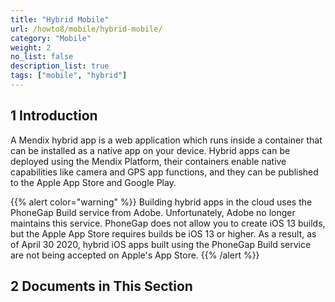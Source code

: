 ```yaml
---
title: "Hybrid Mobile"
url: /howto8/mobile/hybrid-mobile/
category: "Mobile"
weight: 2
no_list: false
description_list: true
tags: ["mobile", "hybrid"]
---
```


## 1 Introduction

A Mendix hybrid app is a web application which runs inside a container that can be installed as a native app on your device. Hybrid apps can be deployed using the Mendix Platform, their containers enable native capabilities like camera and GPS app functions, and they can be published to the Apple App Store and Google Play. 

{{% alert color="warning" %}}
Building hybrid apps in the cloud uses the PhoneGap Build service from Adobe. Unfortunately, Adobe no longer maintains this service. PhoneGap does not allow you to create  iOS 13 builds, but the Apple App Store requires builds be iOS 13 or higher. As a result, as of April 30 2020, hybrid iOS apps built using the PhoneGap Build service are not being accepted on Apple's App Store. 
{{% /alert %}}

## 2 Documents in This Section
